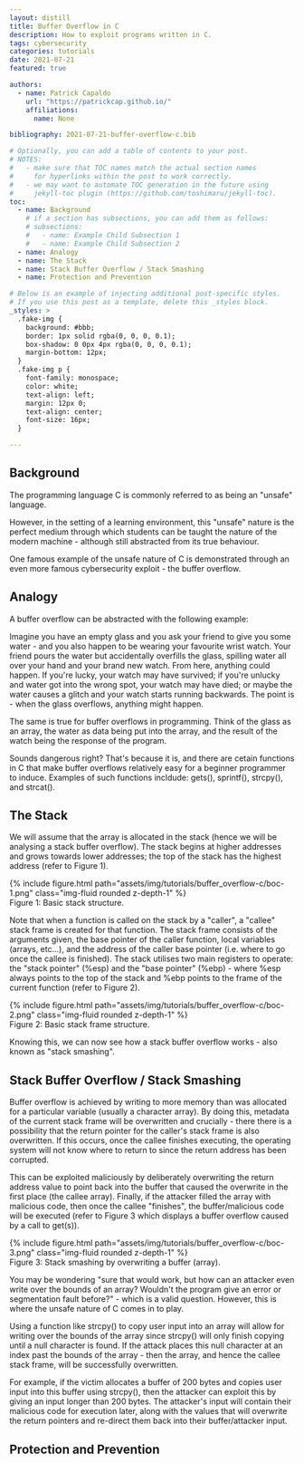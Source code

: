 ```yaml
---
layout: distill
title: Buffer Overflow in C
description: How to exploit programs written in C.
tags: cybersecurity
categories: tutorials
date: 2021-07-21
featured: true

authors:
  - name: Patrick Capaldo
    url: "https://patrickcap.github.io/"
    affiliations:
      name: None

bibliography: 2021-07-21-buffer-overflow-c.bib

# Optionally, you can add a table of contents to your post.
# NOTES:
#   - make sure that TOC names match the actual section names
#     for hyperlinks within the post to work correctly.
#   - we may want to automate TOC generation in the future using
#     jekyll-toc plugin (https://github.com/toshimaru/jekyll-toc).
toc:
  - name: Background
    # if a section has subsections, you can add them as follows:
    # subsections:
    #   - name: Example Child Subsection 1
    #   - name: Example Child Subsection 2
  - name: Analogy
  - name: The Stack
  - name: Stack Buffer Overflow / Stack Smashing
  - name: Protection and Prevention

# Below is an example of injecting additional post-specific styles.
# If you use this post as a template, delete this _styles block.
_styles: >
  .fake-img {
    background: #bbb;
    border: 1px solid rgba(0, 0, 0, 0.1);
    box-shadow: 0 0px 4px rgba(0, 0, 0, 0.1);
    margin-bottom: 12px;
  }
  .fake-img p {
    font-family: monospace;
    color: white;
    text-align: left;
    margin: 12px 0;
    text-align: center;
    font-size: 16px;
  }

---
```


## Background

The programming language C is commonly referred to as being an "unsafe" language.

However, in the setting of a learning environment, this "unsafe" nature is the perfect medium through which students can be taught the nature of the modern machine - although still abstracted from its true behaviour.

One famous example of the unsafe nature of C is demonstrated through an even more famous cybersecurity exploit - the buffer overflow.

## Analogy

A buffer overflow can be abstracted with the following example:

Imagine you have an empty glass and you ask your friend to give you some water - and you also happen to be wearing your favourite wrist watch. Your friend pours the water but accidentally overfills the glass, spilling water all over your hand and your brand new watch. From here, anything could happen. If you're lucky, your watch may have survived; if you're unlucky and water got into the wrong spot, your watch may have died; or maybe the water causes a glitch and your watch starts running backwards. The point is - when the glass overflows, anything might happen.

The same is true for buffer overflows in programming. Think of the glass as an array, the water as data being put into the array, and the result of the watch being the response of the program.

Sounds dangerous right? That's because it is, and there are cetain functions in C that make buffer overflows relatively easy for a beginner programmer to induce. Examples of such functions incldude: gets(), sprintf(), strcpy(), and strcat().

## The Stack

We will assume that the array is allocated in the stack (hence we will be analysing a stack buffer overflow). The stack begins at higher addresses and grows towards lower addresses; the top of the stack has the highest address (refer to Figure 1).

<div class="row mt-3">
    <div class="col-sm mt-3 mt-md-0">
        {% include figure.html path="assets/img/tutorials/buffer_overflow-c/boc-1.png" class="img-fluid rounded z-depth-1" %}
    </div>
</div>
<div class="caption">
    Figure 1: Basic stack structure.
</div>

Note that when a function is called on the stack by a "caller", a "callee" stack frame is created for that function. The stack frame consists of the arguments given, the base pointer of the caller function, local variables (arrays, etc...), and the address of the caller base pointer (i.e. where to go once the callee is finished). The stack utilises two main registers to operate: the "stack pointer" (%esp) and the "base pointer" (%ebp) - where %esp always points to the top of the stack and %ebp points to the frame of the current function (refer to Figure 2).

<div class="row mt-3">
    <div class="col-sm mt-3 mt-md-0">
        {% include figure.html path="assets/img/tutorials/buffer_overflow-c/boc-2.png" class="img-fluid rounded z-depth-1" %}
    </div>
</div>
<div class="caption">
    Figure 2: Basic stack frame structure.
</div>

Knowing this, we can now see how a stack buffer overflow works - also known as "stack smashing".

## Stack Buffer Overflow / Stack Smashing

Buffer overflow is achieved by writing to more memory than was allocated for a particular variable (usually a character array). By doing this, metadata of the current stack frame will be overwritten and crucially - there there is a possibility that the return pointer for the caller's stack frame is also overwritten. If this occurs, once the callee finishes executing, the operating system will not know where to return to since the return address has been corrupted.

This can be exploited maliciously by deliberately overwriting the return address value to point back into the buffer that caused the overwrite in the first place (the callee array). Finally, if the attacker filled the array with malicious code, then once the callee "finishes", the buffer/malicious code will be executed (refer to Figure 3 which displays a buffer overflow caused by a call to get(s)).

<div class="row mt-3">
    <div class="col-sm mt-3 mt-md-0">
        {% include figure.html path="assets/img/tutorials/buffer_overflow-c/boc-3.png" class="img-fluid rounded z-depth-1" %}
    </div>
</div>
<div class="caption">
    Figure 3: Stack smashing by overwriting a buffer (array).
</div>

You may be wondering "sure that would work, but how can an attacker even write over the bounds of an array? Wouldn't the program give an error or segmentation fault before?" - which is a valid question. However, this is where the unsafe nature of C comes in to play.

Using a function like strcpy() to copy user input into an array will allow for writing over the bounds of the array since strcpy() will only finish copying until a null character is found. If the attack places this null character at an index past the bounds of the array - then the array, and hence the callee stack frame, will be successfully overwritten.

For example, if the victim allocates a buffer of 200 bytes and copies user input into this buffer using strcpy(), then the attacker can exploit this by giving an input longer than 200 bytes. The attacker's input will contain their malicious code for execution later, along with the values that will overwrite the return pointers and re-direct them back into their buffer/attacker input.

## Protection and Prevention

<!-- To learn about how to protect against and prevent buffer overflows from occurring, take a look at [this page](). -->

